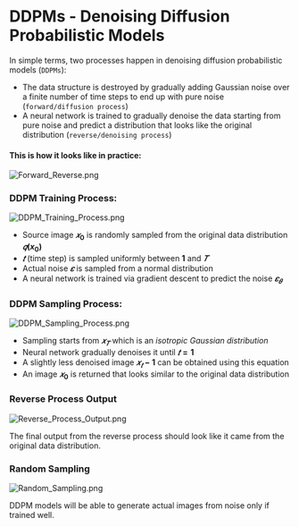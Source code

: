 # DDPMs - Denoising Diffusion Probabilistic Models

In simple terms, two processes happen in denoising diffusion probabilistic models (`DDPMs`):

- The data structure is destroyed by gradually adding Gaussian noise over a finite number of time steps to end up with pure noise (`forward/diffusion process`)
- A neural network is trained to gradually denoise the data starting from pure noise and predict a distribution that looks like the original distribution (`reverse/denoising process`)

#### This is how it looks like in practice:

![Forward_Reverse.png](https://github.com/randomaccess2023/MG2023/blob/main/Video%2050/Forward_Reverse.png "Forward_Reverse.png")

### DDPM Training Process:

![DDPM_Training_Process.png](https://github.com/randomaccess2023/MG2023/blob/main/Video%2050/DDPM_Training_Process.png "DDPM_Training_Process.png")

- Source image **$𝑥_0$** is randomly sampled from the original data distribution **$𝑞(x_0)$**
- **$𝑡$** (time step) is sampled uniformly between **$1$** and **$𝑇$**
- Actual noise **$𝜀$** is sampled from a normal distribution
- A neural network is trained via gradient descent to predict the noise **$𝜀_𝜃$**

### DDPM Sampling Process:

![DDPM_Sampling_Process.png](https://github.com/randomaccess2023/MG2023/blob/main/Video%2050/DDPM_Sampling_Process.png "DDPM_Sampling_Process.png")

- Sampling starts from **$𝑥_𝑇$** which is an _isotropic Gaussian distribution_
- Neural network gradually denoises it until **$𝑡 = 1$**
- A slightly less denoised image **$𝑥_𝑡−1$** can be obtained using this equation
- An image **$𝑥_0$** is returned that looks similar to the original data distribution

### Reverse Process Output

![Reverse_Process_Output.png](https://github.com/randomaccess2023/MG2023/blob/main/Video%2050/Reverse_Process_Output.png "Reverse_Process_Output.png")

The final output from the reverse process should look like it came from the original data distribution.

### Random Sampling

![Random_Sampling.png](https://github.com/randomaccess2023/MG2023/blob/main/Video%2050/Random_Sampling.png "Random_Sampling.png")

DDPM models will be able to generate actual images from noise only if trained well.
